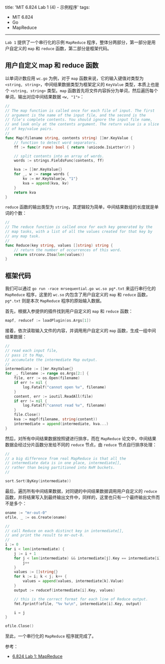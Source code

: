 title: 'MIT 6.824 Lab 1 (4) - 示例程序'
tags:
- MIT 6.824
- Go
- MapReduce
---

`Lab 1` 提供了一个串行化的示例 `MapReduce` 程序，整体分两部分，第一部分是用户自定义的 `map` 和 `reduce` 函数，第二部分是框架代码。

## 用户自定义 map 和 reduce 函数
以单词计数应用 `wc.go` 为例，对于 `map` 函数来说，它的输入键值对类型为 `<string, string>`，中间结果数据类型为框架定义的 `KeyValue` 类型，本质上也是个 `<string, string>` 类型。`map` 函数首先将文件内容拆分为单词，然后遍历每个单词，输出对应中间结果数据 `<w, "1">`：

```go
//
// The map function is called once for each file of input. The first
// argument is the name of the input file, and the second is the
// file's complete contents. You should ignore the input file name,
// and look only at the contents argument. The return value is a slice
// of key/value pairs.
//
func Map(filename string, contents string) []mr.KeyValue {
	// function to detect word separators.
	ff := func(r rune) bool { return !unicode.IsLetter(r) }

	// split contents into an array of words.
	words := strings.FieldsFunc(contents, ff)

	kva := []mr.KeyValue{}
	for _, w := range words {
		kv := mr.KeyValue{w, "1"}
		kva = append(kva, kv)
	}
	return kva
}
```

`reduce` 函数的输出类型为 `string`，其逻辑较为简单，中间结果数组的长度就是单词的个数：

```go
//
// The reduce function is called once for each key generated by the
// map tasks, with a list of all the values created for that key by
// any map task.
//
func Reduce(key string, values []string) string {
	// return the number of occurrences of this word.
	return strconv.Itoa(len(values))
}
```

## 框架代码
我们可以通过 `go run -race mrsequential.go wc.so pg*.txt` 来运行串行化的 `MapReduce` 程序，这里的 `wc.so` 内包含了用户自定义的 `map` 和 `reduce` 函数，`pg*.txt` 则是本次 `MapReduce` 程序的原始输入数据。

首先，根据入参提供的插件找到用户自定义的 `map` 和 `reduce` 函数：

```go
mapf, reducef := loadPlugin(os.Args[1])
```

接着，依次读取输入文件的内容，并调用用户自定义的 `map` 函数，生成一组中间结果数据：

```go
//
// read each input file,
// pass it to Map,
// accumulate the intermediate Map output.
//
intermediate := []mr.KeyValue{}
for _, filename := range os.Args[2:] {
	file, err := os.Open(filename)
	if err != nil {
		log.Fatalf("cannot open %v", filename)
	}
	content, err := ioutil.ReadAll(file)
	if err != nil {
		log.Fatalf("cannot read %v", filename)
	}
	file.Close()
	kva := mapf(filename, string(content))
	intermediate = append(intermediate, kva...)
}
```

然后，对所有中间结果数据按照键进行排序，而在 `MapReduce` 论文中，中间结果数据会经过分片函数分发给不同的 `reduce` 节点，由 `reduce` 节点自行排序处理：

```go
//
// a big difference from real MapReduce is that all the
// intermediate data is in one place, intermediate[],
// rather than being partitioned into NxM buckets.
//

sort.Sort(ByKey(intermediate))
```

最后，遍历所有中间结果数据，对同键的中间结果数据调用用户自定义的 `reduce` 函数，并将结果写入到最终输出文件中，同样的，这里也只有一个最终输出文件而不是多个：

```go
oname := "mr-out-0"
ofile, _ := os.Create(oname)

//
// call Reduce on each distinct key in intermediate[],
// and print the result to mr-out-0.
//
i := 0
for i < len(intermediate) {
	j := i + 1
	for j < len(intermediate) && intermediate[j].Key == intermediate[i].Key {
		j++
	}
	values := []string{}
	for k := i; k < j; k++ {
		values = append(values, intermediate[k].Value)
	}
	output := reducef(intermediate[i].Key, values)

	// this is the correct format for each line of Reduce output.
	fmt.Fprintf(ofile, "%v %v\n", intermediate[i].Key, output)

	i = j
}

ofile.Close()
```

至此，一个串行化的 `MapReduce` 程序就完成了。

参考：

* [6.824 Lab 1: MapReduce](https://pdos.csail.mit.edu/6.824/labs/lab-mr.html)